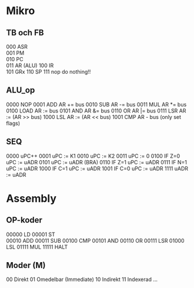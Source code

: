 # Mikro
## TB och FB
000  ASR  
001  PM   
010  PC   
011  AR (ALU)
100  IR   
101  GRx 
110  SP 
111  nop do nothing!!
## ALU_op
0000  NOP 
0001  ADD   AR += bus
0010  SUB   AR -= bus
0011  MUL   AR *= bus
0100  LOAD  AR := bus
0101  AND   AR &= bus
0110  OR    AR |= bus
0111  LSR   AR := (AR >> bus)
1000  LSL   AR := (AR << bus)
1001  CMP   AR - bus (only set flags)

## SEQ
0000  uPC++
0001  uPC := K1
0010  uPC := K2
0011  uPC := 0
0100  IF Z=0 uPC := uADR
0101  uPC := uADR (BRA)
0110  IF Z=1 uPC := uADR
0111  IF N=1 uPC := uADR
1000  IF C=1 uPC := uADR
1001  IF C=0 uPC := uADR
1111  uADR := uADR

<!-- ## K1 Values
OP    -> u-adress
00000 -> 01010 (LOAD)
00001 -> 01011 (STORE)
00010 -> 01100 (ADD)
00011 -> 01111 (SUB)
00100 -> 10010 (CMP)
00101 -> 10101 (AND)
01111 -> 11000 (MUL)
11111 -> 10011 (HALT)  TODO change halt value -->

# Assembly 
## OP-koder
00000 LD
00001 ST  
00010 ADD
00011 SUB
00100 CMP
00101 AND
00110 OR
00111 LSR
01000 LSL
01111 MUL
11111 HALT

## Moder (M)
00 Direkt
01 Omedelbar (Immediate)
10 Indirekt
11 Indexerad
...

